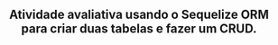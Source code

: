 <h2 align="center">Atividade avaliativa usando o Sequelize ORM para criar duas tabelas e fazer um CRUD.</h2>
